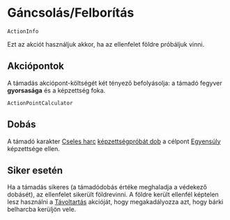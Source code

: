 # Gáncsolás/Felborítás

`ActionInfo`

Ezt az akciót használjuk akkor, ha az ellenfelet földre próbáljuk vinni.

## Akciópontok

A támadás akciópont-költségét két tényező befolyásolja: a támadó fegyver **gyorsasága** és a képzettség foka.

`ActionPointCalculator`

## Dobás

A támadó karakter [Cseles harc](skill:trick_fighting) [képzettségpróbát dob](rule:skill_check) a célpont [Egyensúly](skill:balance) képzettsége ellen.

## Siker esetén

Ha a támadás sikeres (a támadódobás értéke meghaladja a védekező dobásét), az ellenfelet sikerült földrevinni. A földre került ellenfél képtelen lesz használni a [Távoltartás](action:keep-away) akcióját, hogy megakadályozza azt, hogy bárki belharcba kerüljön vele.